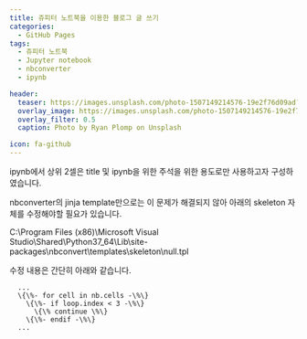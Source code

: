 ```yaml
---
title: 쥬피터 노트북을 이용한 블로그 글 쓰기
categories:
  - GitHub Pages
tags:
  - 쥬피터 노트북
  - Jupyter notebook
  - nbconverter
  - ipynb

header:
  teaser: https://images.unsplash.com/photo-1507149214576-19e2f76d09ad?ixlib=rb-1.2.1&ixid=eyJhcHBfaWQiOjEyMDd9&auto=format&fit=crop&w=256&q=40
  overlay_image: https://images.unsplash.com/photo-1507149214576-19e2f76d09ad?ixlib=rb-1.2.1&ixid=eyJhcHBfaWQiOjEyMDd9&auto=format&fit=crop&w=1024&q=80
  overlay_filter: 0.5
  caption: Photo by Ryan Plomp on Unsplash

icon: fa-github
---
```


ipynb에서 상위 2셀은 title 및 ipynb을 위한 주석을 위한 용도로만 사용하고자 구성하였습니다.

nbconverter의 jinja template만으로는 이 문제가 해결되지 않아 아래의 skeleton 자체를 수정해야할 필요가 있습니다.

C:\Program Files (x86)\Microsoft Visual Studio\Shared\Python37_64\Lib\site-packages\nbconvert\templates\skeleton\null.tpl


수정 내용은 간단히 아래와 같습니다.

```
  ...
  \{\%- for cell in nb.cells -\%\}
    \{\%- if loop.index < 3 -\%\}
      \{\% continue \%\}
    \{\%- endif -\%\}
  ...
```
